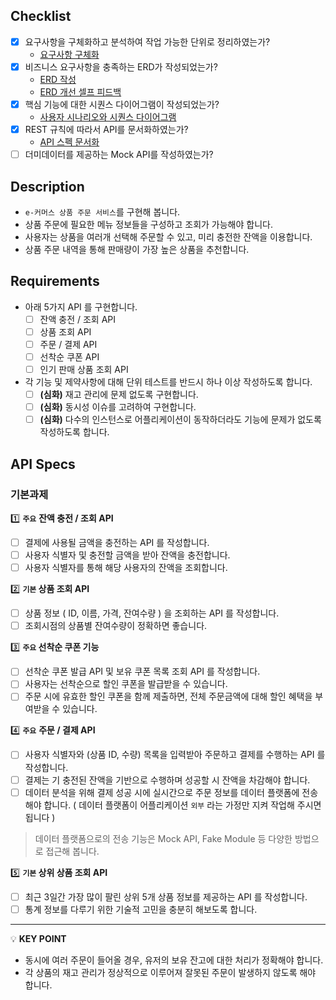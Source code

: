 ## Checklist

- [X] 요구사항을 구체화하고 분석하여 작업 가능한 단위로 정리하였는가?
  - [요구사항 구체화](./docs/1_requirement_spec.md)
- [X] 비즈니스 요구사항을 충족하는 ERD가 작성되었는가?
  - [ERD 작성](./docs/3_erd.md)
  - [ERD 개선 셀프 피드백](./docs/3_erd_self-feedback.md)
- [X] 핵심 기능에 대한 시퀀스 다이어그램이 작성되었는가?
  - [사용자 시나리오와 시퀀스 다이어그램](./docs/2_sequence_diagram_with_scenario.md)
- [X] REST 규칙에 따라서 API를 문서화하였는가?
  - [API 스펙 문서화](./docs/4_api_spec.md)
- [ ] 더미데이터를 제공하는 Mock API를 작성하였는가?

## Description

- `e-커머스 상품 주문 서비스`를 구현해 봅니다.
- 상품 주문에 필요한 메뉴 정보들을 구성하고 조회가 가능해야 합니다.
- 사용자는 상품을 여러개 선택해 주문할 수 있고, 미리 충전한 잔액을 이용합니다.
- 상품 주문 내역을 통해 판매량이 가장 높은 상품을 추천합니다.

## Requirements

- 아래 5가지 API 를 구현합니다.
  - [ ] 잔액 충전 / 조회 API
  - [ ] 상품 조회 API
  - [ ] 주문 / 결제 API
  - [ ] 선착순 쿠폰 API
  - [ ] 인기 판매 상품 조회 API
- 각 기능 및 제약사항에 대해 단위 테스트를 반드시 하나 이상 작성하도록 합니다.
  - [ ] **(심화)** 재고 관리에 문제 없도록 구현합니다.
  - [ ] **(심화)** 동시성 이슈를 고려하여 구현합니다.
  - [ ] **(심화)** 다수의 인스턴스로 어플리케이션이 동작하더라도 기능에 문제가 없도록 작성하도록 합니다.

## API Specs

### 기본과제

1️⃣ **`주요`** **잔액 충전 / 조회 API**

- [ ] 결제에 사용될 금액을 충전하는 API 를 작성합니다.
- [ ] 사용자 식별자 및 충전할 금액을 받아 잔액을 충전합니다.
- [ ] 사용자 식별자를 통해 해당 사용자의 잔액을 조회합니다.

2️⃣ **`기본` 상품 조회 API**

- [ ] 상품 정보 ( ID, 이름, 가격, 잔여수량 ) 을 조회하는 API 를 작성합니다.
- [ ] 조회시점의 상품별 잔여수량이 정확하면 좋습니다.

3️⃣ **`주요` 선착순 쿠폰 기능**

- [ ] 선착순 쿠폰 발급 API 및 보유 쿠폰 목록 조회 API 를 작성합니다.
- [ ] 사용자는 선착순으로 할인 쿠폰을 발급받을 수 있습니다.
- [ ] 주문 시에 유효한 할인 쿠폰을 함께 제출하면, 전체 주문금액에 대해 할인 혜택을 부여받을 수 있습니다.

4️⃣ **`주요`** **주문 / 결제 API**

- [ ] 사용자 식별자와 (상품 ID, 수량) 목록을 입력받아 주문하고 결제를 수행하는 API 를 작성합니다.
- [ ] 결제는 기 충전된 잔액을 기반으로 수행하며 성공할 시 잔액을 차감해야 합니다.
- [ ] 데이터 분석을 위해 결제 성공 시에 실시간으로 주문 정보를 데이터 플랫폼에 전송해야 합니다. ( 데이터 플랫폼이 어플리케이션 `외부` 라는 가정만 지켜 작업해 주시면 됩니다 )

> 데이터 플랫폼으로의 전송 기능은 Mock API, Fake Module 등 다양한 방법으로 접근해 봅니다.

5️⃣ **`기본` 상위 상품 조회 API**

- [ ] 최근 3일간 가장 많이 팔린 상위 5개 상품 정보를 제공하는 API 를 작성합니다.
- [ ] 통계 정보를 다루기 위한 기술적 고민을 충분히 해보도록 합니다.

---

💡 **KEY POINT**

- 동시에 여러 주문이 들어올 경우, 유저의 보유 잔고에 대한 처리가 정확해야 합니다.
- 각 상품의 재고 관리가 정상적으로 이루어져 잘못된 주문이 발생하지 않도록 해야 합니다.

